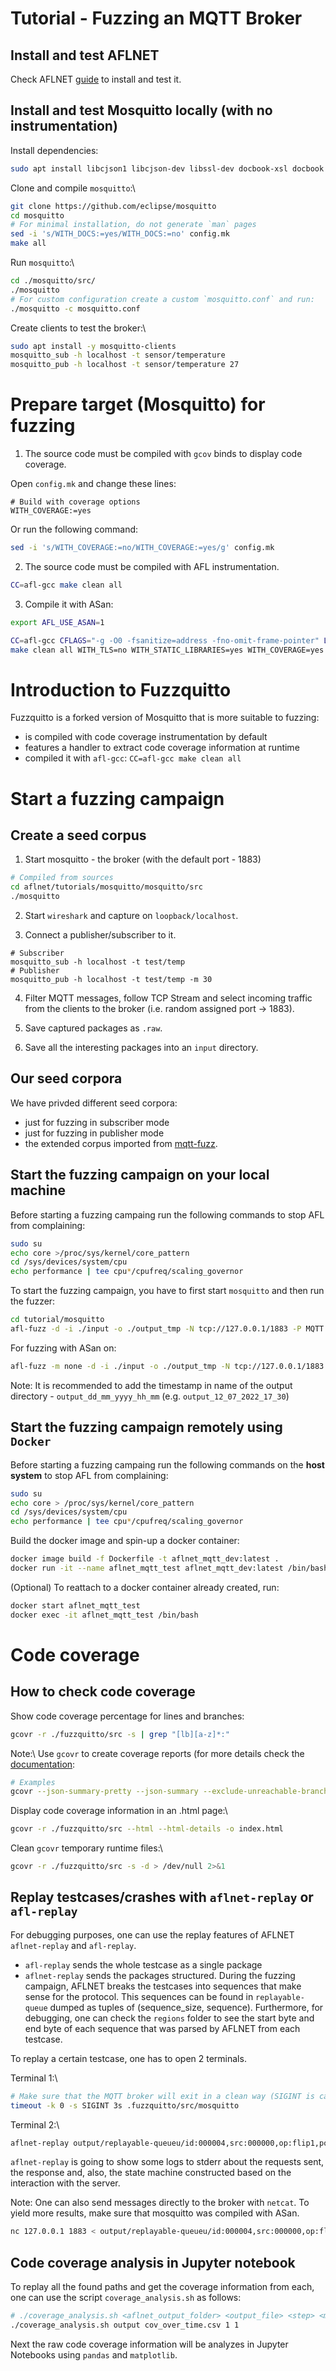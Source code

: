 # Tutorial - Fuzzing an MQTT Broker

## Install and test AFLNET
Check AFLNET [guide](https://github.com/aflnet/aflnet#installation-tested-on-ubuntu-1804--1604-64-bit) to install and test it.

## Install and test Mosquitto locally (with no instrumentation)

Install dependencies:
```bash 
sudo apt install libcjson1 libcjson-dev libssl-dev docbook-xsl docbook xsltproc
```

Clone and compile `mosquitto`:\\
```bash
git clone https://github.com/eclipse/mosquitto
cd mosquitto
# For minimal installation, do not generate `man` pages
sed -i 's/WITH_DOCS:=yes/WITH_DOCS:=no' config.mk
make all
```

Run `mosquitto`:\\
```bash
cd ./mosquitto/src/
./mosquitto
# For custom configuration create a custom `mosquitto.conf` and run:
./mosquitto -c mosquitto.conf
```

Create clients to test the broker:\\
```bash
sudo apt install -y mosquitto-clients
mosquitto_sub -h localhost -t sensor/temperature 
mosquitto_pub -h localhost -t sensor/temperature 27
```

# Prepare target (Mosquitto) for fuzzing

1. The source code must be compiled with `gcov` binds to display code coverage.

Open `config.mk` and change these lines:

```
# Build with coverage options
WITH_COVERAGE:=yes
```

Or run the following command:
``` bash
sed -i 's/WITH_COVERAGE:=no/WITH_COVERAGE:=yes/g' config.mk
```

2. The source code must be compiled with AFL instrumentation.

```bash
CC=afl-gcc make clean all
```

3. Compile it with ASan:
```bash
export AFL_USE_ASAN=1

CC=afl-gcc CFLAGS="-g -O0 -fsanitize=address -fno-omit-frame-pointer" LDFLAGS="-g -O0 -fsanitize=address -fno-omit-frame-pointer" \
make clean all WITH_TLS=no WITH_STATIC_LIBRARIES=yes WITH_COVERAGE=yes
```

# Introduction to Fuzzquitto

Fuzzquitto is a forked version of Mosquitto that is more suitable to fuzzing:
 * is compiled with code coverage instrumentation by default
 * features a handler to extract code coverage information at runtime
 * compiled it with `afl-gcc`: `CC=afl-gcc make clean all` 

# Start a fuzzing campaign

## Create a seed corpus

1. Start mosquitto - the broker (with the default port - 1883) 

```bash
# Compiled from sources
cd aflnet/tutorials/mosquitto/mosquitto/src
./mosquitto
```

2. Start `wireshark` and capture on `loopback/localhost`.

3. Connect a publisher/subscriber to it.

```
# Subscriber
mosquitto_sub -h localhost -t test/temp
# Publisher
mosquitto_pub -h localhost -t test/temp -m 30
```

4. Filter MQTT messages, follow TCP Stream and select incoming traffic from the clients to the broker (i.e. random assigned port -> 1883).

5. Save captured packages as `.raw`.

6. Save all the interesting packages into an `input` directory.

## Our seed corpora

We have privded different seed corpora:
 - just for fuzzing in subscriber mode
 - just for fuzzing in publisher mode
 - the extended corpus imported from [mqtt-fuzz](https://github.com/F-Secure/mqtt_fuzz/tree/master/valid-cases).

## Start the fuzzing campaign on your local machine

Before starting a fuzzing campaing run the following commands to stop AFL from complaining:
```bash
sudo su
echo core >/proc/sys/kernel/core_pattern
cd /sys/devices/system/cpu
echo performance | tee cpu*/cpufreq/scaling_governor
```

To start the fuzzing campaign, you have to first start `mosquitto` and then run the fuzzer:
```bash
cd tutorial/mosquitto
afl-fuzz -d -i ./input -o ./output_tmp -N tcp://127.0.0.1/1883 -P MQTT -D 10000 -q 3 -s 3 -E -K -R -W 30 ./fuzzquitto/src/mosquitto 
```

For fuzzing with ASan on:
```bash
afl-fuzz -m none -d -i ./input -o ./output_tmp -N tcp://127.0.0.1/1883 -P MQTT -D 10000 -q 3 -s 3 -E -K -R -W 30 ./fuzzquitto/src/mosquitto 
```

Note: It is recommended to add the timestamp in name of the output directory - `output_dd_mm_yyyy_hh_mm` (e.g. `output_12_07_2022_17_30`)

## Start the fuzzing campaign remotely using `Docker`

Before starting a fuzzing campaing run the following commands on the **host system** to stop AFL from complaining:
```bash
sudo su
echo core > /proc/sys/kernel/core_pattern
cd /sys/devices/system/cpu
echo performance | tee cpu*/cpufreq/scaling_governor
```

Build the docker image and spin-up a docker container:
```bash
docker image build -f Dockerfile -t aflnet_mqtt_dev:latest . 
docker run -it --name aflnet_mqtt_test aflnet_mqtt_dev:latest /bin/bash
```

(Optional) To reattach to a docker container already created, run:
```bash
docker start aflnet_mqtt_test
docker exec -it aflnet_mqtt_test /bin/bash
```

# Code coverage

## How to check code coverage

Show code coverage percentage for lines and branches:

```bash
gcovr -r ./fuzzquitto/src -s | grep "[lb][a-z]*:"
```

Note:\\
Use `gcovr` to create coverage reports (for more details check the [documentation](https://gcovr.com/en/stable/getting-started.html):
```bash
# Examples
gcovr --json-summary-pretty --json-summary --exclude-unreachable-branches --exclude-throw-branches --root mosquitto/src/ --output coverage.json
```

Display code coverage information in an .html page:\\
```bash
gcovr -r ./fuzzquitto/src --html --html-details -o index.html
```

Clean `gcovr` temporary runtime files:\\
```bash
gcovr -r ./fuzzquitto/src -s -d > /dev/null 2>&1
``` 

## Replay testcases/crashes with `aflnet-replay` or `afl-replay`

For debugging purposes, one can use the replay features of AFLNET `aflnet-replay` and `afl-replay`.
 - `afl-replay` sends the whole testcase as a single package
 - `aflnet-replay` sends the packages structured. During the fuzzing campaign, AFLNET breaks the testcases into sequences that make sense for the protocol. This sequences can be found in `replayable-queue` dumped as tuples of (sequence_size, sequence). Furthermore, for debugging, one can check the `regions` folder to see the start byte and end byte of each sequence that was parsed by AFLNET from each testcase.

To replay a certain testcase, one has to open 2 terminals.

Terminal 1:\\
```bash
# Make sure that the MQTT broker will exit in a clean way (SIGINT is caught by Mosquitto design and exists gracefully)
timeout -k 0 -s SIGINT 3s .fuzzquitto/src/mosquitto 
```

Terminal 2:\\
```bash
aflnet-replay output/replayable-queueu/id:000004,src:000000,op:flip1,pos:0,+cov MQTT 1883 30
```

`aflnet-replay` is going to show some logs to stderr about the requests sent, the response and, also, the state machine constructed based on the interaction with the server.

Note: One can also send messages directly to the broker with `netcat`. To yield more results, make sure that mosquitto was compiled with ASan.
```bash
nc 127.0.0.1 1883 < output/replayable-queueu/id:000004,src:000000,op:flip1,pos:0,+cov
```

## Code coverage analysis in Jupyter notebook

To replay all the found paths and get the coverage information from each, one can use the script `coverage_analysis.sh` as follows:
```bash
# ./coverage_analysis.sh <aflnet_output_folder> <output_file> <step> <mode>
./coverage_analysis.sh output cov_over_time.csv 1 1
```

Next the raw code coverage information will be analyzes in Jupyter Notebooks using `pandas` and `matplotlib`.
